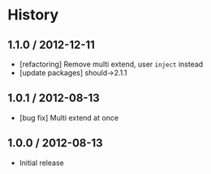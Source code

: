 # History

## 1.1.0 / 2012-12-11

- [refactoring] Remove multi extend, user `inject` instead
- [update packages] should->2.1.1



## 1.0.1 / 2012-08-13

- [bug fix] Multi extend at once



## 1.0.0 / 2012-08-13

- Initial release
